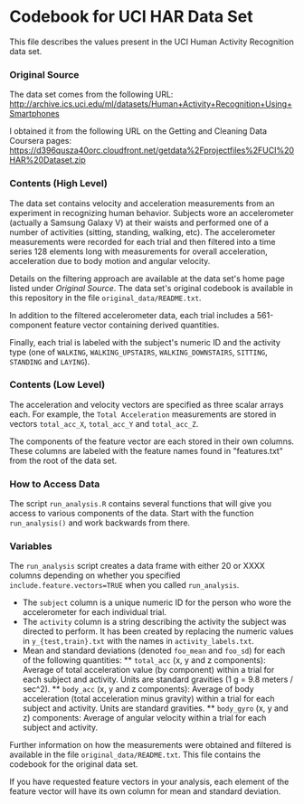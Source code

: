 Codebook for UCI HAR Data Set
=============================

This file describes the values present in the UCI Human Activity
Recognition data set.

### Original Source

The data set comes from the following URL:
   http://archive.ics.uci.edu/ml/datasets/Human+Activity+Recognition+Using+Smartphones

I obtained it from the following URL on the Getting and Cleaning Data Coursera pages:
   https://d396qusza40orc.cloudfront.net/getdata%2Fprojectfiles%2FUCI%20HAR%20Dataset.zip

### Contents (High Level)

The data set contains velocity and acceleration measurements from an
experiment in recognizing human behavior.  Subjects wore an
accelerometer (actually a Samsung Galaxy V) at their waists and
performed one of a number of activities (sitting, standing, walking,
etc).  The accelerometer measurements were recorded for each trial and
then filtered into a time series 128 elements long with measurements
for overall acceleration, acceleration due to body motion and angular
velocity.

Details on the filtering approach are available at the data set's home
page listed under _Original Source_.  The data set's original codebook
is available in this repository in the file
`original_data/README.txt`.

In addition to the filtered accelerometer data, each trial includes a
561-component feature vector containing derived quantities.

Finally, each trial is labeled with the subject's numeric ID and the
activity type (one of `WALKING`, `WALKING_UPSTAIRS`,
`WALKING_DOWNSTAIRS`, `SITTING`, `STANDING` and `LAYING`).

### Contents (Low Level)

The acceleration and velocity vectors are specified as three scalar
arrays each.  For example, the `Total Acceleration` measurements are
stored in vectors `total_acc_X`, `total_acc_Y` and `total_acc_Z`.

The components of the feature vector are each stored in their own
columns.  These columns are labeled with the feature names found in
"features.txt" from the root of the data set.

### How to Access Data

The script `run_analysis.R` contains several functions that will give
you access to various components of the data.  Start with the function
`run_analysis()` and work backwards from there.

### Variables

The `run_analysis` script creates a data frame with either 20 or XXXX
columns depending on whether you specified
`include.feature.vectors=TRUE` when you called `run_analysis`.

* The `subject` column is a unique numeric ID for the person who wore the accelerometer for each individual trial.
* The `activity` column is a string describing the activity the subject was directed to perform.  It has been created by replacing the numeric values in `y_{test,train}.txt` with the names in `activity_labels.txt`.
* Mean and standard deviations (denoted `foo_mean` and `foo_sd`) for each of the following quantities:
** `total_acc` (x, y and z components):  Average of total acceleration value (by component) within a trial for each subject and activity.  Units are standard gravities (1 g = 9.8 meters / sec^2).
** `body_acc` (x, y and z components): Average of body acceleration (total acceleration minus gravity) within a trial for each subject and activity.  Units are standard gravities.
** `body_gyro` (x, y and z) components: Average of angular velocity within a trial for each subject and activity.

Further information on how the measurements were obtained and filtered
is available in the file `original_data/README.txt`.  This file
contains the codebook for the original data set.

If you have requested feature vectors in your analysis, each element of the feature vector will have its own column for mean and standard deviation.

